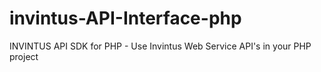 # invintus-API-Interface-php
INVINTUS API SDK for PHP - Use Invintus Web Service API's in your PHP project
